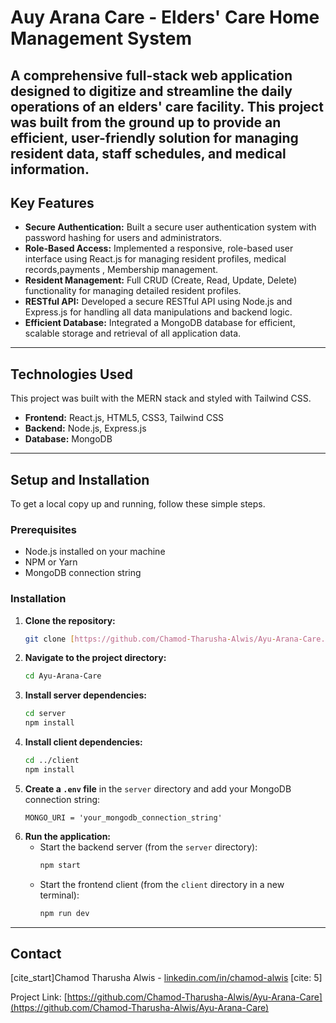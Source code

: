 # Auy Arana Care - Elders' Care Home Management System

A comprehensive full-stack web application designed to digitize and streamline the daily operations of an elders' care facility. This project was built from the ground up to provide an efficient, user-friendly solution for managing resident data, staff schedules, and medical information.
---

## Key Features

* **Secure Authentication:** Built a secure user authentication system with password hashing for users and administrators.
* **Role-Based Access:** Implemented a responsive, role-based user interface using React.js for managing resident profiles, medical records,payments , Membership management.
* **Resident Management:** Full CRUD (Create, Read, Update, Delete) functionality for managing detailed resident profiles.
* **RESTful API:** Developed a secure RESTful API using Node.js and Express.js for handling all data manipulations and backend logic.
* **Efficient Database:** Integrated a MongoDB database for efficient, scalable storage and retrieval of all application data.

---

## Technologies Used

This project was built with the MERN stack and styled with Tailwind CSS.

* **Frontend:** React.js, HTML5, CSS3, Tailwind CSS
* **Backend:** Node.js, Express.js 
* **Database:** MongoDB 

---

## Setup and Installation

To get a local copy up and running, follow these simple steps.

### Prerequisites

* Node.js installed on your machine
* NPM or Yarn
* MongoDB connection string

### Installation

1.  **Clone the repository:**
    ```sh
    git clone [https://github.com/Chamod-Tharusha-Alwis/Ayu-Arana-Care.git](https://github.com/Chamod-Tharusha-Alwis/Ayu-Arana-Care.git)
    ```
2.  **Navigate to the project directory:**
    ```sh
    cd Ayu-Arana-Care
    ```
3.  **Install server dependencies:**
    ```sh
    cd server
    npm install
    ```
4.  **Install client dependencies:**
    ```sh
    cd ../client
    npm install
    ```
5.  **Create a `.env` file** in the `server` directory and add your MongoDB connection string:
    ```
    MONGO_URI = 'your_mongodb_connection_string'
    ```
6.  **Run the application:**
    * Start the backend server (from the `server` directory):
        ```sh
        npm start
        ```
    * Start the frontend client (from the `client` directory in a new terminal):
        ```sh
        npm run dev
        ```

---

## Contact

[cite_start]Chamod Tharusha Alwis - [linkedin.com/in/chamod-alwis](https://linkedin.com/in/chamod-alwis) [cite: 5]

Project Link: [https://github.com/Chamod-Tharusha-Alwis/Ayu-Arana-Care](https://github.com/Chamod-Tharusha-Alwis/Ayu-Arana-Care)
